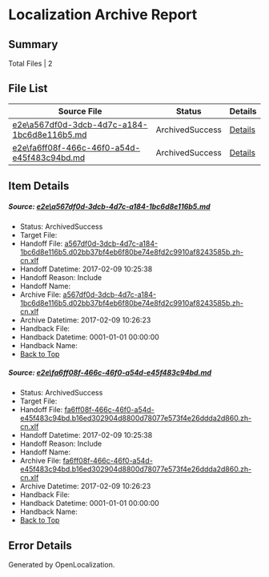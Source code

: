 # <a name='report-top'></a> Localization Archive Report

## Summary
 Total Files | 2

## File List
 Source File | Status | Details 
 ----------- | ------ | ------- 
 [e2e\a567df0d-3dcb-4d7c-a184-1bc6d8e116b5.md](https://github.com/OpenLocalizationTestOrg/ol-test0/blob/291342f970df679f35ba5ac8623bb8b4f8bc59ba/e2e/a567df0d-3dcb-4d7c-a184-1bc6d8e116b5.md) | ArchivedSuccess | [Details](#230f0552820656204052e20947291b217019a99b6)
 [e2e\fa6ff08f-466c-46f0-a54d-e45f483c94bd.md](https://github.com/OpenLocalizationTestOrg/ol-test0/blob/291342f970df679f35ba5ac8623bb8b4f8bc59ba/e2e/fa6ff08f-466c-46f0-a54d-e45f483c94bd.md) | ArchivedSuccess | [Details](#7e2bc10bf7557f217ad456990e252e457f06959c11)

## Item Details
##### <a name='230f0552820656204052e20947291b217019a99b6'></a> Source: [e2e\a567df0d-3dcb-4d7c-a184-1bc6d8e116b5.md](https://github.com/OpenLocalizationTestOrg/ol-test0/blob/291342f970df679f35ba5ac8623bb8b4f8bc59ba/e2e/a567df0d-3dcb-4d7c-a184-1bc6d8e116b5.md)
* Status: ArchivedSuccess
* Target File: 
* Handoff File: [a567df0d-3dcb-4d7c-a184-1bc6d8e116b5.d02bb37bf4eb6f80be74e8fd2c9910af8243585b.zh-cn.xlf](https://github.com/OpenLocalizationTestOrg/ol-test0-handoff/blob/7c5e6aeaea9bec80a0221e43fbb134b7d0ee9881/ol-handoff/OpenLocalizationTestOrg/ol-test0-zhcn/shujia/a567df0d-3dcb-4d7c-a184-1bc6d8e116b5.d02bb37bf4eb6f80be74e8fd2c9910af8243585b.zh-cn.xlf)
* Handoff Datetime: 2017-02-09 10:25:38
* Handoff Reason: Include
* Handoff Name: 
* Archive File: [a567df0d-3dcb-4d7c-a184-1bc6d8e116b5.d02bb37bf4eb6f80be74e8fd2c9910af8243585b.zh-cn.xlf](https://github.com/OpenLocalizationTestOrg/ol-test0-handoff/blob/242085aba4b232bc695b486906be80d940e31070/ol-archive/OpenLocalizationTestOrg/ol-test0-zhcn/shujia/a567df0d-3dcb-4d7c-a184-1bc6d8e116b5.d02bb37bf4eb6f80be74e8fd2c9910af8243585b.zh-cn.xlf)
* Archive Datetime: 2017-02-09 10:26:23
* Handback File: 
* Handback Datetime: 0001-01-01 00:00:00
* Handback Name: 
* [Back to Top](#report-top)

##### <a name='7e2bc10bf7557f217ad456990e252e457f06959c11'></a> Source: [e2e\fa6ff08f-466c-46f0-a54d-e45f483c94bd.md](https://github.com/OpenLocalizationTestOrg/ol-test0/blob/291342f970df679f35ba5ac8623bb8b4f8bc59ba/e2e/fa6ff08f-466c-46f0-a54d-e45f483c94bd.md)
* Status: ArchivedSuccess
* Target File: 
* Handoff File: [fa6ff08f-466c-46f0-a54d-e45f483c94bd.b16ed302904d8800d78077e573f4e26ddda2d860.zh-cn.xlf](https://github.com/OpenLocalizationTestOrg/ol-test0-handoff/blob/7c5e6aeaea9bec80a0221e43fbb134b7d0ee9881/ol-handoff/OpenLocalizationTestOrg/ol-test0-zhcn/shujia/fa6ff08f-466c-46f0-a54d-e45f483c94bd.b16ed302904d8800d78077e573f4e26ddda2d860.zh-cn.xlf)
* Handoff Datetime: 2017-02-09 10:25:38
* Handoff Reason: Include
* Handoff Name: 
* Archive File: [fa6ff08f-466c-46f0-a54d-e45f483c94bd.b16ed302904d8800d78077e573f4e26ddda2d860.zh-cn.xlf](https://github.com/OpenLocalizationTestOrg/ol-test0-handoff/blob/242085aba4b232bc695b486906be80d940e31070/ol-archive/OpenLocalizationTestOrg/ol-test0-zhcn/shujia/fa6ff08f-466c-46f0-a54d-e45f483c94bd.b16ed302904d8800d78077e573f4e26ddda2d860.zh-cn.xlf)
* Archive Datetime: 2017-02-09 10:26:23
* Handback File: 
* Handback Datetime: 0001-01-01 00:00:00
* Handback Name: 
* [Back to Top](#report-top)


## Error Details

Generated by OpenLocalization.
